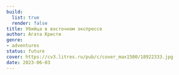 ```yaml
---
build:
  list: true
  render: false
title: Убийца в восточном экспрессе
author: Агата Кристи
genre:
- adventures
status: future
cover: https://cv3.litres.ru/pub/c/cover_max1500/18922333.jpg
date: 2023-06-03
---
```


